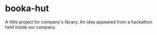 # booka-hut
A little project for company's library. An idea appeared from a hackathon held inside our company.
